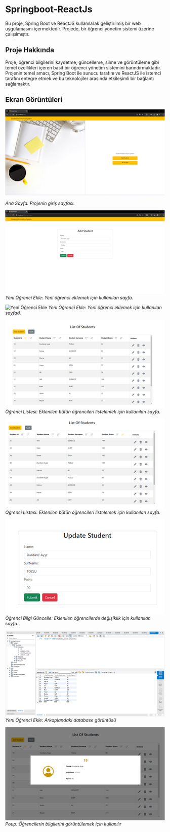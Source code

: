# Springboot-ReactJs


Bu proje, Spring Boot ve ReactJS kullanılarak geliştirilmiş bir web uygulamasını içermektedir. Projede, bir öğrenci yönetim sistemi üzerine çalışılmıştır.

## Proje Hakkında

Proje, öğrenci bilgilerini kaydetme, güncelleme, silme ve görüntüleme gibi temel özellikleri içeren basit bir öğrenci yönetim sistemini barındırmaktadır. Projenin temel amacı, Spring Boot ile sunucu tarafını ve ReactJS ile istemci tarafını entegre etmek ve bu teknolojiler arasında etkileşimli bir bağlantı sağlamaktır.

## Ekran Görüntüleri

![Ana Sayfa](images_project/homeScreen.png)

*Ana Sayfa: Projenin giriş sayfası.*

![Yeni Öğrenci Ekle](images_project/add-student.png)
*Yeni Öğrenci Ekle: Yeni öğrenci eklemek için kullanılan sayfa.*

![Yeni Öğrenci Ekle](images_project/add_student-2.png)
*Yeni Öğrenci Ekle: Yeni öğrenci eklemek için kullanılan sayfad.*

![Öğrenci Listesi](images_project/listScreen.png)
*Öğrenci Listesi: Eklenilen bütün öğrencileri listelemek için kullanılan sayfa.*

![Öğrenci Listesi](images_project/list-screen-2.png)
*Öğrenci Listesi: Eklenilen bütün öğrencileri listelemek için kullanılan sayfa.*

![Öğrenci Bilgi Güncelle](images_project/updatescreen.png)
*Öğrenci Bilgi Güncelle: Eklenilen öğrencilerde değişiklik için kullanılan sayfa.*

![Database](images_project/database.png)
*Yeni Öğrenci Ekle: Arkaplandaki database görüntüsü*


![PopUp](images_project/popup.png)
*Poup: Öğrencilerin bilgilerini görüntülemek için kullanılır*
